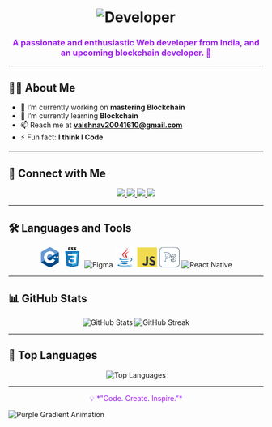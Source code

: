 <!-- Typing Animation -->
<h1 align="center">
  <img src="https://readme-typing-svg.demolab.com?font=Fira+Code&size=28&pause=1000&center=true&vCenter=true&width=600&color=A020F0&lines=Hi+👋,+I'm+Vaishnav+P+Ramesh;Web+Developer+from+India;Upcoming+Blockchain+Developer;Passionate+Learner+🚀" alt="Developer" />
</h1>

<h3 align="center" style="color:#A020F0;">A passionate and enthusiastic Web developer from India, and an upcoming blockchain developer. 🚀</h3>

---

## 👨‍💻 About Me
- 🔭 I’m currently working on **mastering Blockchain**  
- 🌱 I’m currently learning **Blockchain**  
- 📫 Reach me at **vaishnav20041610@gmail.com**  
- ⚡ Fun fact: **I think I Code**

---

## 🤝 Connect with Me
<p align="center">
  <a href="https://www.linkedin.com/in/vaishnav-p-ramesh/" target="_blank">
    <img src="https://img.shields.io/badge/LinkedIn-8A2BE2?style=for-the-badge&logo=linkedin&logoColor=white"/>
  </a>
  <a href="https://www.instagram.com/vais_hnav16/" target="_blank">
    <img src="https://img.shields.io/badge/Instagram-9B30FF?style=for-the-badge&logo=instagram&logoColor=white"/>
  </a>
  <a href="https://www.hackerrank.com/profile/vaishnav20041610" target="_blank">
    <img src="https://img.shields.io/badge/HackerRank-7A1FA2?style=for-the-badge&logo=hackerrank&logoColor=white"/>
  </a>
  <a href="https://x.com/Vais_hnav16?t=EAjBhW5-zphK2yv4MW0ptA&s=09" target="_blank">
    <img src="https://img.shields.io/badge/X-1DA1F2?style=for-the-badge&logo=x&logoColor=white"/>
  </a>
</p>

---

## 🛠 Languages and Tools
<p align="center">
  <img src="https://raw.githubusercontent.com/devicons/devicon/master/icons/cplusplus/cplusplus-original.svg" width="40" height="40" alt="C++" style="transition:transform 0.3s;" onmouseover="this.style.transform='scale(1.2)'" onmouseout="this.style.transform='scale(1)'" />
  <img src="https://raw.githubusercontent.com/devicons/devicon/master/icons/css3/css3-original-wordmark.svg" width="40" height="40" alt="CSS3"/>
  <img src="https://www.vectorlogo.zone/logos/figma/figma-icon.svg" width="40" height="40" alt="Figma"/>
  <img src="https://raw.githubusercontent.com/devicons/devicon/master/icons/java/java-original.svg" width="40" height="40" alt="Java"/>
  <img src="https://raw.githubusercontent.com/devicons/devicon/master/icons/javascript/javascript-original.svg" width="40" height="40" alt="JavaScript"/>
  <img src="https://raw.githubusercontent.com/devicons/devicon/master/icons/photoshop/photoshop-line.svg" width="40" height="40" alt="Photoshop"/>
  <img src="https://reactnative.dev/img/header_logo.svg" width="40" height="40" alt="React Native"/>
</p>

---

## 📊 GitHub Stats
<p align="center">
  <img src="https://github-readme-stats.vercel.app/api?username=vaishnav-p-ramesh&show_icons=true&theme=vision-friendly-dark&title_color=A020F0&icon_color=9B30FF" alt="GitHub Stats"/>
  <img src="https://github-readme-streak-stats.herokuapp.com/?user=vaishnav-p-ramesh&theme=tokyonight&ring=A020F0&fire=9B30FF&currStreakLabel=A020F0" alt="GitHub Streak"/>
</p>

---

## 📌 Top Languages
<p align="center">
  <img src="https://github-readme-stats.vercel.app/api/top-langs?username=vaishnav-p-ramesh&show_icons=true&locale=en&layout=compact&theme=vision-friendly-dark&title_color=A020F0" alt="Top Languages"/>
</p>

---

<p align="center" style="color:#A020F0;">💡 *"Code. Create. Inspire."*</p>

<!-- Background Animation -->
![Purple Gradient Animation](https://github.com/vaishnav-p-ramesh/vaishnav-p-ramesh/blob/output/github-contribution-grid-snake.svg)
